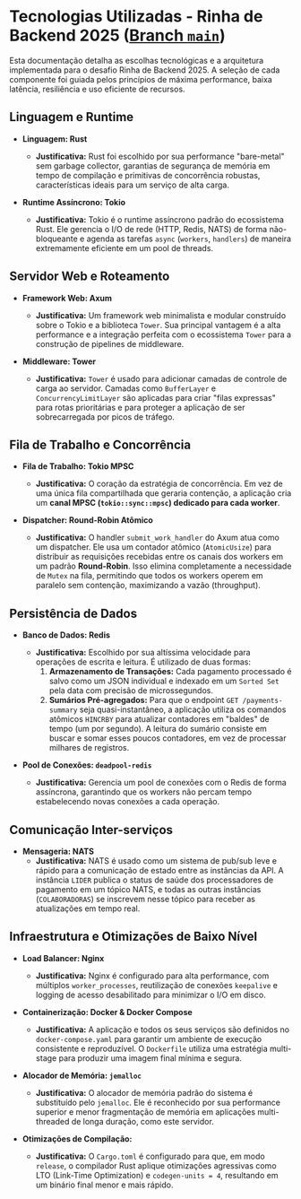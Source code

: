 # Tecnologias Utilizadas - Rinha de Backend 2025 ([Branch `main`](https://github.com/JoaoVitorSantDrade/rust-backend-spawn))

Esta documentação detalha as escolhas tecnológicas e a arquitetura implementada para o desafio Rinha de Backend 2025. A seleção de cada componente foi guiada pelos princípios de máxima performance, baixa latência, resiliência e uso eficiente de recursos.

## Linguagem e Runtime

* **Linguagem: Rust**
    * **Justificativa:** Rust foi escolhido por sua performance "bare-metal" sem garbage collector, garantias de segurança de memória em tempo de compilação e primitivas de concorrência robustas, características ideais para um serviço de alta carga.

* **Runtime Assíncrono: Tokio**
    * **Justificativa:** Tokio é o runtime assíncrono padrão do ecossistema Rust. Ele gerencia o I/O de rede (HTTP, Redis, NATS) de forma não-bloqueante e agenda as tarefas `async` (`workers`, `handlers`) de maneira extremamente eficiente em um pool de threads.

## Servidor Web e Roteamento

* **Framework Web: Axum**
    * **Justificativa:** Um framework web minimalista e modular construído sobre o Tokio e a biblioteca `Tower`. Sua principal vantagem é a alta performance e a integração perfeita com o ecossistema `Tower` para a construção de pipelines de middleware.

* **Middleware: Tower**
    * **Justificativa:** `Tower` é usado para adicionar camadas de controle de carga ao servidor. Camadas como `BufferLayer` e `ConcurrencyLimitLayer` são aplicadas para criar "filas expressas" para rotas prioritárias e para proteger a aplicação de ser sobrecarregada por picos de tráfego.

## Fila de Trabalho e Concorrência

* **Fila de Trabalho: Tokio MPSC**
    * **Justificativa:** O coração da estratégia de concorrência. Em vez de uma única fila compartilhada que geraria contenção, a aplicação cria um **canal MPSC (`tokio::sync::mpsc`) dedicado para cada worker**.

* **Dispatcher: Round-Robin Atômico**
    * **Justificativa:** O handler `submit_work_handler` do Axum atua como um dispatcher. Ele usa um contador atômico (`AtomicUsize`) para distribuir as requisições recebidas entre os canais dos workers em um padrão **Round-Robin**. Isso elimina completamente a necessidade de `Mutex` na fila, permitindo que todos os workers operem em paralelo sem contenção, maximizando a vazão (throughput).

## Persistência de Dados

* **Banco de Dados: Redis**
    * **Justificativa:** Escolhido por sua altíssima velocidade para operações de escrita e leitura. É utilizado de duas formas:
        1.  **Armazenamento de Transações:** Cada pagamento processado é salvo como um JSON individual e indexado em um `Sorted Set` pela data com precisão de microssegundos.
        2.  **Sumários Pré-agregados:** Para que o endpoint `GET /payments-summary` seja quasi-instantâneo, a aplicação utiliza os comandos atômicos `HINCRBY` para atualizar contadores em "baldes" de tempo (um por segundo). A leitura do sumário consiste em buscar e somar esses poucos contadores, em vez de processar milhares de registros.

* **Pool de Conexões: `deadpool-redis`**
    * **Justificativa:** Gerencia um pool de conexões com o Redis de forma assíncrona, garantindo que os workers não percam tempo estabelecendo novas conexões a cada operação.

## Comunicação Inter-serviços

* **Mensageria: NATS**
    * **Justificativa:** NATS é usado como um sistema de pub/sub leve e rápido para a comunicação de estado entre as instâncias da API. A instância `LIDER` publica o status de saúde dos processadores de pagamento em um tópico NATS, e todas as outras instâncias (`COLABORADORAS`) se inscrevem nesse tópico para receber as atualizações em tempo real.

## Infraestrutura e Otimizações de Baixo Nível

* **Load Balancer: Nginx**
    * **Justificativa:** Nginx é configurado para alta performance, com múltiplos `worker_processes`, reutilização de conexões `keepalive` e logging de acesso desabilitado para minimizar o I/O em disco.

* **Containerização: Docker & Docker Compose**
    * **Justificativa:** A aplicação e todos os seus serviços são definidos no `docker-compose.yaml` para garantir um ambiente de execução consistente e reproduzível. O `Dockerfile` utiliza uma estratégia multi-stage para produzir uma imagem final mínima e segura.

* **Alocador de Memória: `jemalloc`**
    * **Justificativa:** O alocador de memória padrão do sistema é substituído pelo `jemalloc`. Ele é reconhecido por sua performance superior e menor fragmentação de memória em aplicações multi-threaded de longa duração, como este servidor.

* **Otimizações de Compilação:**
    * **Justificativa:** O `Cargo.toml` é configurado para que, em modo `release`, o compilador Rust aplique otimizações agressivas como LTO (Link-Time Optimization) e `codegen-units = 4`, resultando em um binário final menor e mais rápido.